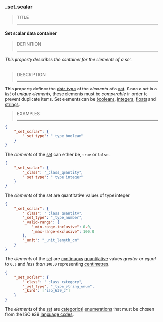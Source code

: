 ### _set_scalar



> TITLE
> 
> ------

#### Set scalar data container



> DEFINITION
> 
> ------

###### This property describes the container for the elements of a set.



> DESCRIPTION
> 
> ------

This property defines the [data type](_set_type.md) of the *elements* of a [set](_set.md). Since a set is a *list* of *unique elements*, these elements must be *comparable* in order to prevent duplicate items. Set elements can be [booleans](_type_boolean.md), [integers](_type_integer.md), [floats](_type_number.md) and [strings](_type_string.md).



> EXAMPLES
> 
> ------

```json
{
	"_set_scalar": {
		"_set_type": "_type_boolean"
	}
}
```
The *elements* of the [set](_set.md) can either be, `true` or `false`.




```json
{
	"_set_scalar": {
		"_class": "_class_quantity",
		"_set_type": "_type_integer"
	}
}
```
The *elements* of the [set](_set.md) are [quantitative](_class_quantity.md) values of [type](_set_type.md) [integer](_type_integer.md).




```json
{
	"_set_scalar": {
		"_class": "_class_quantity",
		"_set_type": "_type_number",
		"_valid-range": {
			"_min-range-inclusive": 0.0,
			"_max-range-exclusive": 100.0
		},
		"_unit": "_unit_length_cm"
	}
}
```
The *elements* of the [set](_set.md) are [continuous](_type_number.md) [quantitative](_class_quantity.md) values *greater or equal* to `0.0` and *less than* `100.0` representing [centimetres](_unit_length_cm.md).




```json
{
	"_set_scalar": {
		"_class": "_class_category",
		"_set_type": "_type_string_enum",
		"_kind": ["iso_639_3"]
	}
}
```
The *elements* of the [set](_set.md) are [categorical](_class_category.md) [enumerations](_type_string_enum.md) that must be chosen from the ISO 639 [language codes](iso_639_3.md).